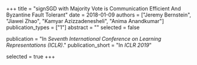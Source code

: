 +++
title = "signSGD with Majority Vote is Communication Efficient And Byzantine Fault Tolerant"
date = 2018-01-09
authors = ["Jeremy Bernstein", "Jiawei Zhao", "Kamyar Azizzadenesheli", "Anima Anandkumar"]
publication_types = ["1"]
abstract = ""
selected = false

publication = "In *Seventh International Conference on Learning Representations (ICLR)*."
publication_short = "In *ICLR 2019*"

selected = true
+++

